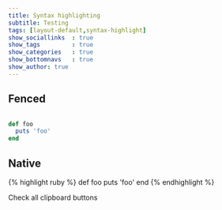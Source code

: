 ```yaml
---
title: Syntax highlighting 
subtitle: Testing
tags: [layout-default,syntax-highlight]
show_sociallinks  : true
show_tags         : true
show_categories   : true
show_bottomnavs   : true
show_author: true
---
```


## Fenced

```ruby

def foo
  puts 'foo'
end

```

## Native

{% highlight ruby %}
def foo
  puts 'foo'
end
{% endhighlight %}

Check all clipboard buttons